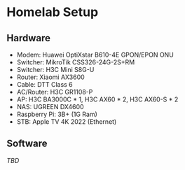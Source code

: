 # Homelab Setup

## Hardware
- Modem: Huawei OptiXstar B610-4E GPON/EPON ONU
- Switcher: MikroTik CSS326-24G-2S+RM
- Switcher: H3C Mini S8G-U
- Router: Xiaomi AX3600
- Cable: DTT Class 6
- AC/Router: H3C GR1108-P
- AP: H3C BA3000C * 1, H3C AX60 * 2, H3C AX60-S * 2
- NAS: UGREEN DX4600
- Raspberry Pi: 3B+ (1G Ram)
- STB: Apple TV 4K 2022 (Ethernet)

## Software

_TBD_